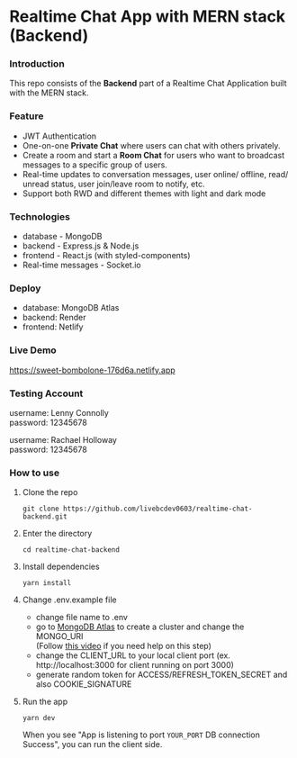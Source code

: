 # Realtime Chat App with MERN stack (Backend)

### Introduction
This repo consists of the **Backend** part of a Realtime Chat Application built with the MERN stack.

### Feature
- JWT Authentication
- One-on-one **Private Chat** where users can chat with others privately.
- Create a room and start a **Room Chat** for users who want to broadcast messages to a specific group of users.
- Real-time updates to conversation messages, user online/ offline, read/ unread status, user join/leave room to notify, etc.
- Support both RWD and different themes with light and dark mode

### Technologies
- database - MongoDB
- backend - Express.js & Node.js
- frontend - React.js (with styled-components)
- Real-time messages - Socket.io

### Deploy
- database: MongoDB Atlas
- backend: Render
- frontend: Netlify

### Live Demo
https://sweet-bombolone-176d6a.netlify.app

### Testing Account
username: Lenny Connolly  
password: 12345678  

username: Rachael Holloway  
password: 12345678  

### How to use
1. Clone the repo
    ```
    git clone https://github.com/livebcdev0603/realtime-chat-backend.git
    ```
2. Enter the directory
    ```
    cd realtime-chat-backend
    ```
3. Install dependencies
    ```
    yarn install
    ```
4. Change .env.example file
   - change file name to .env
   - go to [MongoDB Atlas](https://www.mongodb.com/atlas/database) to create a cluster and change the MONGO_URI  
     (Follow [this video](https://www.youtube.com/watch?v=K8YELRmUb5o&t=920s) if you need help on this step)
   - change the CLIENT_URL to your local client port (ex. http://localhost:3000 for client running on port 3000)
   - generate random token for ACCESS/REFRESH_TOKEN_SECRET and also COOKIE_SIGNATURE

5. Run the app   
    ```
    yarn dev
    ```
    When you see "App is listening to port `YOUR_PORT` DB connection Success", you can run the client side.
